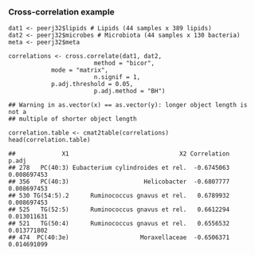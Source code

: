 ### Cross-correlation example

    dat1 <- peerj32$lipids # Lipids (44 samples x 389 lipids)
    dat2 <- peerj32$microbes # Microbiota (44 samples x 130 bacteria)
    meta <- peerj32$meta

    correlations <- cross.correlate(dat1, dat2, 
                            method = "bicor", 
                mode = "matrix", 
                            n.signif = 1, 
                p.adj.threshold = 0.05, 
                            p.adj.method = "BH")

    ## Warning in as.vector(x) == as.vector(y): longer object length is not a
    ## multiple of shorter object length

    correlation.table <- cmat2table(correlations)
    head(correlation.table)

    ##             X1                               X2 Correlation       p.adj
    ## 278   PC(40:3) Eubacterium cylindroides et rel.  -0.6745063 0.008697453
    ## 356   PC(40:3)                     Helicobacter  -0.6807777 0.008697453
    ## 530 TG(54:5).2      Ruminococcus gnavus et rel.   0.6789932 0.008697453
    ## 525   TG(52:5)      Ruminococcus gnavus et rel.   0.6612294 0.013011631
    ## 521   TG(50:4)      Ruminococcus gnavus et rel.   0.6556532 0.013771802
    ## 474  PC(40:3e)                    Moraxellaceae  -0.6506371 0.014691099

